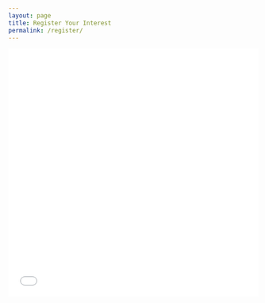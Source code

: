```yaml
---
layout: page
title: Register Your Interest
permalink: /register/
---
```


<iframe
    src="PLACEHOLDER_FOR_GOOGLE_FORM_EMBED_URL"
    style="width: 100%; height: 500px;"
    frameborder="0"
    marginheight="0"
    marginwidth="0"
>
    Loading…
</iframe>
